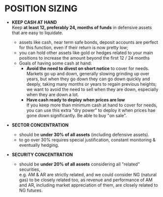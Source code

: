 # POSITION SIZING

- **KEEP CASH AT HAND**  
  Keep **at least 12, preferably 24, months of funds** 
  in defensive assets that are easy to liquidate.   
    - assets like cash, near term safe bonds, deposit accounts are perfect 
      for this function, even if their return is now pretty low;  
    - you can hold other assets like gold or hedges related to your main positions
      to increase the amount beyond the first 12 / 24 months
  - Goals of having some cash at hand:
    - **Avoid the need to divest on short notice** to cover for needs.  
      Markets go up and down, generally slowing grinding up over years,
      but when they go down they can go down quickly and deeply,
      taking many months or years to regain previous heights;
      we want to avoid the need to sell when they are down,
      especially when they are down a lot.
    - **Have cash ready to deploy when prices are low**  
      If you keep more than minimum cash at hand to cover for needs,
      you can use this extra "dry power" to deploy it when prices 
      hae gone down significantly. Be able to buy "on sale".


- **SECTOR CONCENTRATION** 
  - should be **under 30% of all assets** (including defensive assets).  
  - to go over 30% requires special justification, constant monitoring & eventually hedging.
  

- **SECURITY CONCENTRATION** 
  - should be **under 20% of all assets** considering all "related" securities,  
    e.g. AM & AR are strictly related, and we could consider NG (natural gas) 
    to be closely related too, as revenue and performance of AM and AR,
    including market appreciation of them, are closely related to NG futures.
